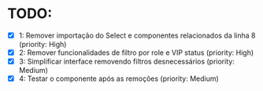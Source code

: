 # TODO:

- [x] 1: Remover importação do Select e componentes relacionados da linha 8 (priority: High)
- [x] 2: Remover funcionalidades de filtro por role e VIP status (priority: High)
- [x] 3: Simplificar interface removendo filtros desnecessários (priority: Medium)
- [x] 4: Testar o componente após as remoções (priority: Medium)
